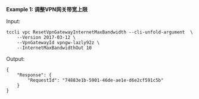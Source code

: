 **Example 1: 调整VPN网关带宽上限**



Input: 

```
tccli vpc ResetVpnGatewayInternetMaxBandwidth --cli-unfold-argument  \
    --Version 2017-03-12 \
    --VpnGatewayId vpngw-lazly92z \
    --InternetMaxBandwidthOut 10
```

Output: 
```
{
    "Response": {
        "RequestId": "74883e1b-5901-46de-ae1e-d6e2cf591c5b"
    }
}
```

